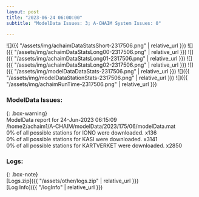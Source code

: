 ```yaml
---
layout: post
title: "2023-06-24 06:00:00"
subtitle: "ModelData Issues: 3; A-CHAIM System Issues: 0"

---
```


![]({{ "/assets/img/achaimDataStatsShort-2317506.png" | relative_url }})
![]({{ "/assets/img/achaimDataStatsLong00-2317506.png" | relative_url }})
![]({{ "/assets/img/achaimDataStatsLong01-2317506.png" | relative_url }})
![]({{ "/assets/img/achaimDataStatsLong02-2317506.png" | relative_url }})
![]({{ "/assets/img/modelDataDataStats-2317506.png" | relative_url }})
![]({{ "/assets/img/modelDataStationStats-2317506.png" | relative_url }})
![]({{ "/assets/img/achaimRunTime-2317506.png" | relative_url }})


### ModelData Issues:  
  
{: .box-warning}  
 ModelData report for 24-Jun-2023 06:15:09   
 /home2/achaim1/A-CHAIM/modelData/2023/175/06/modelData.mat   
 0% of all possible stations for IONO were downloaded. x136   
 0% of all possible stations for KASI were downloaded. x3141   
 0% of all possible stations for KARTVERKET were downloaded. x2850   
  


### Logs:  
  
{: .box-note}  
[Logs.zip]({{ "/assets/other/logs.zip" | relative_url }})  
[Log Info]({{ "/logInfo" | relative_url }})  
